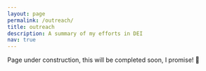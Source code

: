 ```yaml
---
layout: page
permalink: /outreach/
title: outreach
description: A summary of my efforts in DEI
nav: true
---
```


Page under construction, this will be completed soon, I promise! 🙈


